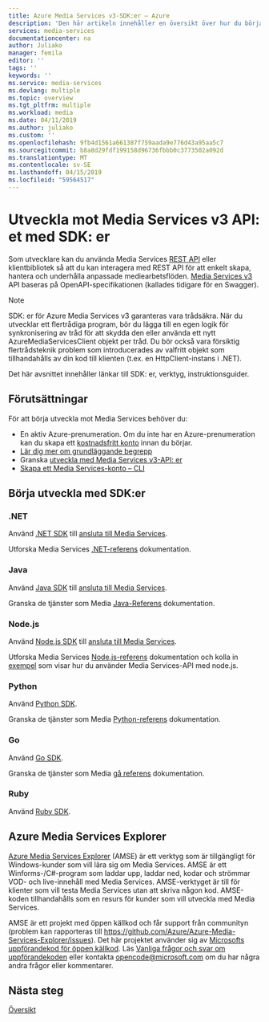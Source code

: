 ```yaml
---
title: Azure Media Services v3-SDK:er – Azure
description: 'Den här artikeln innehåller en översikt över hur du börja utveckla med Media Services v3-API med SDK: er.'
services: media-services
documentationcenter: na
author: Juliako
manager: femila
editor: ''
tags: ''
keywords: ''
ms.service: media-services
ms.devlang: multiple
ms.topic: overview
ms.tgt_pltfrm: multiple
ms.workload: media
ms.date: 04/11/2019
ms.author: juliako
ms.custom: ''
ms.openlocfilehash: 9fb4d1561a661387f759aada9e776d43a95aa5c7
ms.sourcegitcommit: b8a8d29fdf199158d96736fbbb0c3773502a092d
ms.translationtype: MT
ms.contentlocale: sv-SE
ms.lasthandoff: 04/15/2019
ms.locfileid: "59564517"
---
```

# <a name="develop-against-media-services-v3-api-using-sdks"></a>Utveckla mot Media Services v3 API: et med SDK: er

Som utvecklare kan du använda Media Services [REST API](https://aka.ms/ams-v3-rest-ref) eller klientbibliotek så att du kan interagera med REST API för att enkelt skapa, hantera och underhålla anpassade mediearbetsflöden. [Media Services v3](https://aka.ms/ams-v3-rest-sdk) API baseras på OpenAPI-specifikationen (kallades tidigare för en Swagger).

> [!NOTE]
> SDK: er för Azure Media Services v3 garanteras vara trådsäkra. När du utvecklar ett flertrådiga program, bör du lägga till en egen logik för synkronisering av tråd för att skydda den eller använda ett nytt AzureMediaServicesClient objekt per tråd. Du bör också vara försiktig flertrådsteknik problem som introducerades av valfritt objekt som tillhandahålls av din kod till klienten (t.ex. en HttpClient-instans i .NET).

Det här avsnittet innehåller länkar till SDK: er, verktyg, instruktionsguider.

## <a name="prerequisites"></a>Förutsättningar

För att börja utveckla mot Media Services behöver du:

- En aktiv Azure-prenumeration. Om du inte har en Azure-prenumeration kan du skapa ett [kostnadsfritt konto](https://azure.microsoft.com/free/?ref=microsoft.com&utm_source=microsoft.com&utm_medium=docs&utm_campaign=visualstudio) innan du börjar.
- [Lär dig mer om grundläggande begrepp](concepts-overview.md)
- Granska [utveckla med Media Services v3-API: er](media-services-apis-overview.md)
- [Skapa ett Media Services-konto – CLI](create-account-cli-how-to.md)

## <a name="start-developing-with-sdks"></a>Börja utveckla med SDK:er

### <a name="net"></a>.NET

Använd [.NET SDK](https://aka.ms/ams-v3-dotnet-sdk) till [ansluta till Media Services](configure-connect-dotnet-howto.md).

Utforska Media Services [.NET-referens](https://aka.ms/ams-v3-dotnet-ref) dokumentation.

### <a name="java"></a>Java

Använd [Java SDK](https://aka.ms/ams-v3-java-sdk) till [ansluta till Media Services](configure-connect-java-howto.md).

Granska de tjänster som Media [Java-Referens](https://aka.ms/ams-v3-java-ref) dokumentation.

### <a name="nodejs"></a>Node.js

Använd [Node.js SDK](https://aka.ms/ams-v3-nodejs-sdk) till [ansluta till Media Services](configure-connect-nodejs-howto.md).

Utforska Media Services [Node.js-referens](https://aka.ms/ams-v3-nodejs-ref) dokumentation och kolla in [exempel](https://github.com/Azure-Samples/media-services-v3-node-tutorials) som visar hur du använder Media Services-API med node.js.

### <a name="python"></a>Python

Använd [Python SDK](https://aka.ms/ams-v3-python-sdk).

Granska de tjänster som Media [Python-referens](https://aka.ms/ams-v3-python-ref) dokumentation.

### <a name="go"></a>Go

Använd [Go SDK](https://aka.ms/ams-v3-go-sdk).

Granska de tjänster som Media [gå referens](https://aka.ms/ams-v3-go-ref) dokumentation.

### <a name="ruby"></a>Ruby

Använd [Ruby SDK](https://aka.ms/ams-v3-ruby-sdk).

## <a name="azure-media-services-explorer"></a>Azure Media Services Explorer

[Azure Media Services Explorer](https://github.com/Azure/Azure-Media-Services-Explorer) (AMSE) är ett verktyg som är tillgängligt för Windows-kunder som vill lära sig om Media Services. AMSE är ett Winforms-/C#-program som laddar upp, laddar ned, kodar och strömmar VOD- och live-innehåll med Media Services. AMSE-verktyget är till för klienter som vill testa Media Services utan att skriva någon kod. AMSE-koden tillhandahålls som en resurs för kunder som vill utveckla med Media Services.

AMSE är ett projekt med öppen källkod och får support från communityn (problem kan rapporteras till https://github.com/Azure/Azure-Media-Services-Explorer/issues). Det här projektet använder sig av [Microsofts uppförandekod för öppen källkod](https://opensource.microsoft.com/codeofconduct/). Läs [Vanliga frågor och svar om uppförandekoden](https://opensource.microsoft.com/codeofconduct/faq/) eller kontakta opencode@microsoft.com om du har några andra frågor eller kommentarer.

## <a name="next-steps"></a>Nästa steg

[Översikt](media-services-overview.md)
